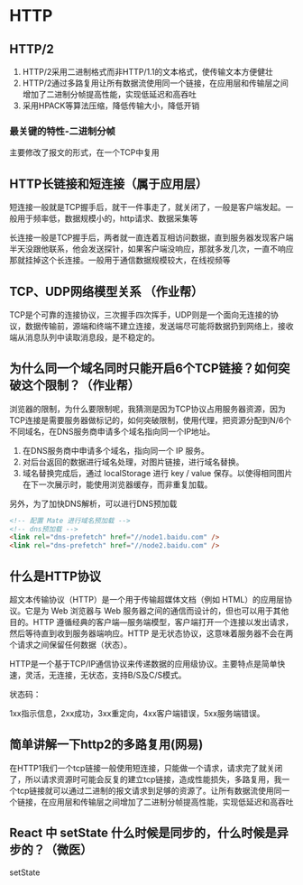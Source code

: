 # HTTP

## HTTP/2

1. HTTP/2采用二进制格式而非HTTP/1.1的文本格式，使传输文本方便健壮
2. HTTP/2通过多路复用让所有数据流使用同一个链接，在应用层和传输层之间增加了二进制分帧提高性能，实现低延迟和高吞吐
3. 采用HPACK等算法压缩，降低传输大小，降低开销

### 最关键的特性-二进制分帧

主要修改了报文的形式，在一个TCP中复用

## HTTP长链接和短连接（属于应用层）

短连接一般就是TCP握手后，就干一件事走了，就关闭了，一般是客户端发起。一般用于频率低，数据规模小的，http请求、数据采集等

长连接一般是TCP握手后，两者就一直连着互相访问数据，直到服务器发现客户端半天没跟他联系，他会发送探针，如果客户端没响应，那就多发几次，一直不响应那就挂掉这个长连接。一般用于通信数据规模较大，在线视频等

## TCP、UDP网络模型关系 （作业帮）

TCP是个可靠的连接协议，三次握手四次挥手，UDP则是一个面向无连接的协议，数据传输前，源端和终端不建立连接，发送端尽可能将数据扔到网络上，接收端从消息队列中读取消息段，是不稳定的。

## 为什么同一个域名同时只能开启6个TCP链接？如何突破这个限制？（作业帮）

浏览器的限制，为什么要限制呢，我猜测是因为TCP协议占用服务器资源，因为TCP连接是需要服务器做标记的，如何突破限制，使用代理，把资源分配到N/6个不同域名，在DNS服务商申请多个域名指向同一个IP地址。

1. 在DNS服务商中申请多个域名，指向同一个 IP 服务。
2. 对后台返回的数据进行域名处理，对图片链接，进行域名替换。
3. 域名替换完成后，通过 localStorage 进行 key / value 保存。以使得相同图片在下一次展示时，能使用浏览器缓存，而非重复加载。

另外，为了加快DNS解析，可以进行DNS预加载

```html
<!-- 配置 Mate 进行域名预加载 -->
<!-- dns预加载 -->
<link rel="dns-prefetch" href="//node1.baidu.com" />
<link rel="dns-prefetch" href="//node2.baidu.com" />
```

## 什么是HTTP协议

超文本传输协议（HTTP）是一个用于传输超媒体文档（例如 HTML）的应用层协议。它是为 Web 浏览器与 Web 服务器之间的通信而设计的，但也可以用于其他目的。HTTP 遵循经典的客户端—服务端模型，客户端打开一个连接以发出请求，然后等待直到收到服务器端响应。HTTP 是无状态协议，这意味着服务器不会在两个请求之间保留任何数据（状态）。

HTTP是一个基于TCP/IP通信协议来传递数据的应用级协议。主要特点是简单快速，灵活，无连接，无状态，支持B/S及C/S模式。

状态码：

1xx指示信息，2xx成功，3xx重定向，4xx客户端错误，5xx服务端错误。

## 简单讲解一下http2的多路复用(网易)

在HTTP1我们一个tcp链接一般使用短连接，只能做一个请求，请求完了就关闭了，所以请求资源时可能会反复的建立tcp链接，造成性能损失，多路复用，我一个tcp链接就可以通过二进制的报文请求到足够的资源了。让所有数据流使用同一个链接，在应用层和传输层之间增加了二进制分帧提高性能，实现低延迟和高吞吐

## React 中 setState 什么时候是同步的，什么时候是异步的？（微医）

setState